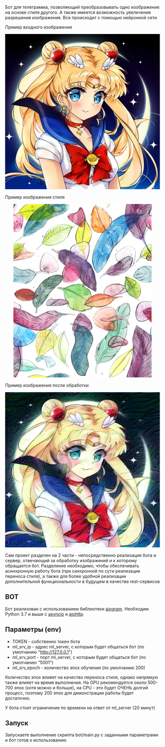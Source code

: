 Бот для телеграмма, позволяющий преобразовывать одно изображение на основе стиля другого.
А также имеется возможность увеличения разрешения изображения. Все происходит с помощью нейронной сети

Пример входного изображения
<p align="center">
<img src="https://github.com/romegor/ml_tg_bot/blob/main/img/in1.jpg">
</p>

Пример изображения стиля
<p align="center">
<img src="https://github.com/romegor/ml_tg_bot/blob/main/img/style.jpg">
</p>

Пример изображения после обработки
<p align="center">
<img src="https://github.com/romegor/ml_tg_bot/blob/main/img/out1.jpg">
</p>


Сам проект разделен на 2 части - непосредственно реализация бота и сервер, отвечающий за обработку изображений и к которому обращается бот. Разделение необходимо, чтобы обеспечивать асинхронную работу бота (при синхронной по сути реализации переноса стиля), а также для более удобной реализации дополнительной функциональности в будущем в качестве rest-сервисов

## BOT

Бот реализован с использованием библиотеки <a href="https://github.com/aiogram/aiogram"> aiogram</a>. 
Необходим Python 3.7 и выше с [asyncio](https://docs.python.org/3/library/asyncio.html) и [aiohttp](https://github.com/aio-libs/aiohttp).

## Параметры (env)
* TOKEN - собственно токен бота
* ml_srv_ip - адрес ml_server, с которым будет общаться бот (по умолчанию "http://127.0.0.1")
* ml_srv_port - порт ml_server, с которым будет общаться бот (по умолчанию "5001")
* ml_srv_epoch - количество эпох обучения (по умолчанию 200)

Количество эпох влияет на качество переноса стиля, однако напрямую также влияет на время выполнения.
На GPU рекомендуется около 500-700 эпох (хотя можно и больше), на CPU - это будет ОЧЕНЬ долгий процесс, поэтому 200 эпох для демонстрации работы будет достаточно.

У бота стоит ограничение по времени на ответ от ml_server (20 минут)

## Запуск

Запускаете выполнение скрипта bot/main.py с заданными параметрами и бот готов к использованию



